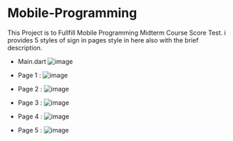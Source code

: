 # Mobile-Programming
This Project is to Fullfill Mobile Programming Midterm Course Score Test.
i provides 5 styles of sign in pages style in here also with the brief description.

- Main.dart
![image](https://github.com/FaizalLeviansyah/Mobile-Programming/assets/91838778/d55970af-ac26-45ab-98ec-4a598c22720a)

- Page 1 :
   ![image](https://github.com/FaizalLeviansyah/Mobile-Programming/assets/91838778/6b130ae5-3564-44e3-8e97-593528288b97)

- Page 2 :
    ![image](https://github.com/FaizalLeviansyah/Mobile-Programming/assets/91838778/cc2b9493-7d65-4277-8a90-153db8b6e5aa)

- Page 3 :
    ![image](https://github.com/FaizalLeviansyah/Mobile-Programming/assets/91838778/6ae2cc68-72f7-41fd-8f3c-2c9eb3b57169)

- Page 4 :
    ![image](https://github.com/FaizalLeviansyah/Mobile-Programming/assets/91838778/176e14d3-eb03-4e36-9b8e-e2be60e50aaf)

- Page 5 :
    ![image](https://github.com/FaizalLeviansyah/Mobile-Programming/assets/91838778/ae38e2f9-9eac-4e9e-9ff4-41db84c74baf)

